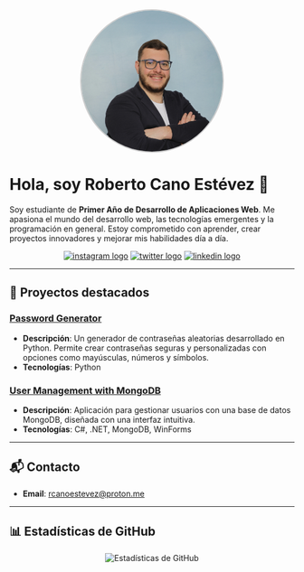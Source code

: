<div align="center">
  <div style="width: 250px; height: 250px; overflow: hidden; border: 2px solid #ccc; border-radius: 50%;">
    <img src="Roberto1.JPEG" alt="Roberto Cano Estévez" width="250" style="object-fit: cover;">
  </div>
</div>

# Hola, soy Roberto Cano Estévez 👋

Soy estudiante de **Primer Año de Desarrollo de Aplicaciones Web**. Me apasiona el mundo del desarrollo web, las tecnologías emergentes y la programación en general. Estoy comprometido con aprender, crear proyectos innovadores y mejorar mis habilidades día a día.

<div align="center">
  <a href="https://www.instagram.com/robertcano_"><img src="https://img.shields.io/static/v1?message=Instagram&logo=instagram&label=&color=E4405F&logoColor=white&labelColor=&style=for-the-badge" height="35" alt="instagram logo" /></a>
  <a href="https://twitter.com/robertcano__"><img src="https://img.shields.io/twitter/follow/robertcano__" height="35" alt="twitter logo" /></a>
  <a href="https://www.linkedin.com/in/robertocanoe/"><img src="https://img.shields.io/static/v1?message=LinkedIn&logo=linkedin&label=&color=0077B5&logoColor=white&labelColor=&style=for-the-badge" height="35" alt="linkedin logo" /></a>
</div>

---

## 🚀 Proyectos destacados

### [Password Generator](https://github.com/robertcanoe/password-generator)
- **Descripción**: Un generador de contraseñas aleatorias desarrollado en Python. Permite crear contraseñas seguras y personalizadas con opciones como mayúsculas, números y símbolos.
- **Tecnologías**: Python

### [User Management with MongoDB](https://github.com/robertcanoe/UserManagementWithMongoDB)
- **Descripción**: Aplicación para gestionar usuarios con una base de datos MongoDB, diseñada con una interfaz intuitiva.
- **Tecnologías**: C#, .NET, MongoDB, WinForms

---

## 📬 Contacto
- **Email**: [rcanoestevez@proton.me](mailto:rcanoestevez@proton.me)

---

## 📊 Estadísticas de GitHub
<div align="center">
  <img src="https://github-readme-stats.vercel.app/api?username=robertcanoe&show_icons=true&hide_title=true&count_private=true&theme=radical" alt="Estadísticas de GitHub">
</div>
